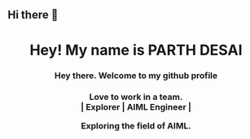## Hi there 👋

<h1 align = "center"> Hey! My name is PARTH DESAI </h1>
<h3 align = "center"> Hey there. Welcome to my github profile</h3>
<h3 align = "center">Love to work in a team.<br> | Explorer | AIML Engineer |</br>
<p>Exploring the field of AIML.</p>

<!--
**ParthTechie/ParthTechie** is a ✨ _special_ ✨ repository because its `README.md` (this file) appears on your GitHub profile.

Here are some ideas to get you started:

- 🔭 I’m currently working on ...
- 🌱 I’m currently learning ...
- 👯 I’m looking to collaborate on ...
- 🤔 I’m looking for help with ...
- 💬 Ask me about ...
- 📫 How to reach me: ...
- 😄 Pronouns: ...
- ⚡ Fun fact: ...
-->
